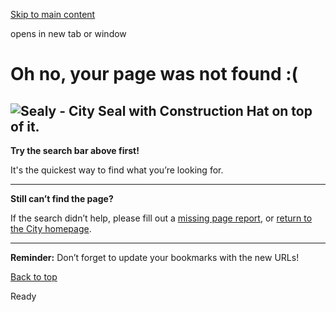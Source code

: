 [Skip to main content](https://www.pittsburghpa.gov/Recreation-Events/Special-Events/Special-Events-RB/Community-Footrace-Series#main-content)

opens in new tab or window

# Oh no, your page was not found :(

## **![Sealy - City Seal with Construction Hat on top of it.](https://www.pittsburghpa.gov/files/sharedassets/city/v/1/thumbs/page-not-found-sealy.png?w=192&h=231)**

**Try the search bar above first!**

It's the quickest way to find what you’re looking for.

* * *

**Still can’t find the page?**

If the search didn’t help, please fill out a [missing page report](https://us.openforms.com/Form/cf40eaaf-66c0-4f74-842c-f3e2686b065c), or [return to the City homepage](https://www.pittsburghpa.gov/Home).

* * *

**Reminder:** Don’t forget to update your bookmarks with the new URLs!

[Back to top](https://www.pittsburghpa.gov/Recreation-Events/Special-Events/Special-Events-RB/Community-Footrace-Series#body-top)

Ready

